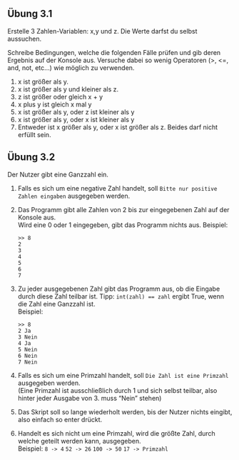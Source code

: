 ## Übung 3.1

Erstelle 3 Zahlen-Variablen: x,y und z. Die Werte darfst du selbst aussuchen.

Schreibe Bedingungen, welche die folgenden Fälle prüfen und gib deren Ergebnis auf der Konsole aus. 
Versuche dabei so wenig Operatoren (>, <=, and, not, etc…) wie möglich zu verwenden.

1. x ist größer als y.
2. x ist größer als y und kleiner als z.
3. z ist größer oder gleich x + y
4. x plus y ist gleich x mal y
5. x ist größer als y, oder z ist kleiner als y
6. x ist größer als y, oder x ist kleiner als y
7. Entweder ist x größer als y, oder x ist größer als z. Beides darf nicht erfüllt sein.


## Übung 3.2

Der Nutzer gibt eine Ganzzahl ein. 

1. Falls es sich um eine negative Zahl handelt, soll `Bitte nur positive Zahlen eingaben` ausgegeben werden.

2. Das Programm gibt alle Zahlen von 2 bis zur eingegebenen Zahl auf der Konsole aus.\
Wird eine 0 oder 1 eingegeben, gibt das Programm nichts aus.
Beispiel:
    ```
    >> 8
    2
    3
    4
    5
    6
    7
    ```

3. Zu jeder ausgegebenen Zahl gibt das Programm aus, ob die Eingabe durch diese Zahl teilbar ist.
Tipp: `int(zahl) == zahl` ergibt True, wenn die Zahl eine Ganzzahl ist.\
Beispiel:
    ```
    >> 8
    2 Ja
    3 Nein
    4 Ja
    5 Nein
    6 Nein
    7 Nein
    ```

4. Falls es sich um eine Primzahl handelt, soll `Die Zahl ist eine Primzahl` ausgegeben werden.\
(Eine Primzahl ist ausschließlich durch 1 und sich selbst teilbar, also hinter jeder Ausgabe von 3. muss “Nein” stehen)

5. Das Skript soll so lange wiederholt werden, bis der Nutzer nichts eingibt, also einfach so enter drückt.

6.  Handelt es sich nicht um eine Primzahl, wird die größte Zahl, durch welche geteilt werden kann, ausgegeben.\
Beispiel:
`8 -> 4`
`52 -> 26`
`100 -> 50`
`17 -> Primzahl`





